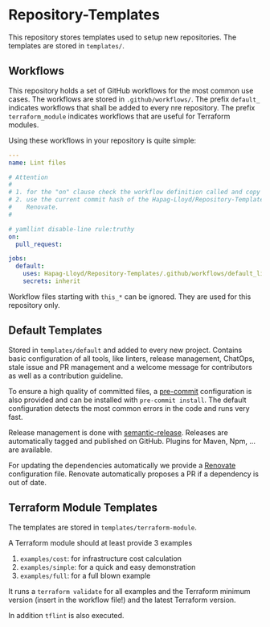 # Repository-Templates

This repository stores templates used to setup new repositories. The templates are stored in `templates/`.

## Workflows

This repository holds a set of GitHub workflows for the most common use cases. The workflows are stored in `.github/workflows/`.
The prefix `default_` indicates workflows that shall be added to every nre repository. The prefix `terraform_module` indicates
workflows that are useful for Terraform modules.

Using these workflows in your repository is quite simple:

```yaml
---
name: Lint files

# Attention
#
# 1. for the "on" clause check the workflow definition called and copy the commented lines from there
# 2. use the current commit hash of the Hapag-Lloyd/Repository-Templates repository. The hash is automatically updated by
#    Renovate.
#

# yamllint disable-line rule:truthy
on:
  pull_request:

jobs:
  default:
    uses: Hapag-Lloyd/Repository-Templates/.github/workflows/default_linter_callable.yml@3a102f6e2e5326bde1f4b3ad8b9b4354323aef41
    secrets: inherit
```

Workflow files starting with `this_*` can be ignored. They are used for this repository only.

## Default Templates

Stored in `templates/default` and added to every new project. Contains basic configuration of all tools, like linters,
release management, ChatOps, stale issue and PR management and a welcome message for contributors as well as a contribution
guideline.

To ensure a high quality of committed files, a [pre-commit](https://pre-commit.com/) configuration is also provided and
can be installed with `pre-commit install`. The default configuration detects the most common errors in the code and
runs very fast.

Release management is done with [semantic-release](https://github.com/semantic-release/semantic-release). Releases are automatically
tagged and published on GitHub. Plugins for Maven, Npm, ... are available.

For updating the dependencies automatically we provide a [Renovate](https://docs.renovatebot.com/) configuration file.
Renovate automatically proposes a PR if a dependency is out of date.

## Terraform Module Templates

The templates are stored in `templates/terraform-module`.

A Terraform module should at least provide 3 examples

1. `examples/cost`: for infrastructure cost calculation
2. `examples/simple`: for a quick and easy demonstration
3. `examples/full`: for a full blown example

It runs a `terraform validate` for all examples and the Terraform minimum version (insert in the workflow file!)
and the latest Terraform version.

In addition `tflint` is also executed.
